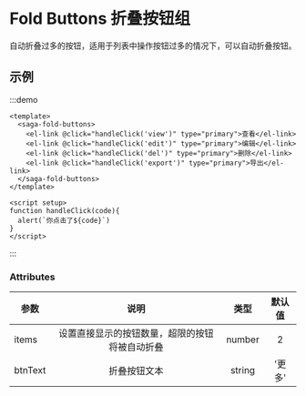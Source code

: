 # Fold Buttons 折叠按钮组

自动折叠过多的按钮，适用于列表中操作按钮过多的情况下，可以自动折叠按钮。

## 示例

:::demo
```vue
<template>
  <saga-fold-buttons>
    <el-link @click="handleClick('view')" type="primary">查看</el-link>
    <el-link @click="handleClick('edit')" type="primary">编辑</el-link>
    <el-link @click="handleClick('del')" type="primary">删除</el-link>
    <el-link @click="handleClick('export')" type="primary">导出</el-link>
  </saga-fold-buttons>
</template>

<script setup>
function handleClick(code){
  alert(`你点击了${code}`)
}
</script>
```
:::


### Attributes

| 参数        |                     说明                      |   类型   | 默认值 |
| ----------- | :-------------------------------------------: | :------: | :----: |
| items       |                   设置直接显示的按钮数量，超限的按钮将被自动折叠                  |  number  |  2  |
| btnText     |                   折叠按钮文本                    |  string  |  '更多'  |
